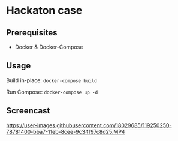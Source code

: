 # Hackaton case

## Prerequisites
- Docker & Docker-Compose
## Usage
Build in-place: `docker-compose build`

Run Compose: `docker-compose up -d`

## Screencast
https://user-images.githubusercontent.com/18029685/119250250-78781400-bba7-11eb-8cee-9c34197c8d25.MP4
